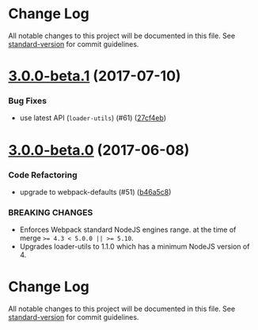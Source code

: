 # Change Log

All notable changes to this project will be documented in this file. See [standard-version](https://github.com/conventional-changelog/standard-version) for commit guidelines.

<a name="3.0.0-beta.1"></a>
# [3.0.0-beta.1](https://github.com/webpack-contrib/istanbul-instrumenter-loader/compare/v3.0.0-beta.0...v3.0.0-beta.1) (2017-07-10)


### Bug Fixes

* use latest API (`loader-utils`) (#61) ([27cf4eb](https://github.com/webpack-contrib/istanbul-instrumenter-loader/commit/27cf4eb))



<a name="3.0.0-beta.0"></a>
# [3.0.0-beta.0](https://github.com/webpack-contrib/istanbul-instrumenter-loader/compare/v2.0.0...v3.0.0-beta.0) (2017-06-08)


### Code Refactoring

* upgrade to webpack-defaults (#51) ([b46a5c8](https://github.com/webpack-contrib/istanbul-instrumenter-loader/commit/b46a5c8))


### BREAKING CHANGES

* Enforces Webpack standard NodeJS engines range.
   at the time of merge `>= 4.3 < 5.0.0 || >= 5.10`.
* Upgrades loader-utils to 1.1.0 which has a minimum NodeJS version of 4.



# Change Log

All notable changes to this project will be documented in this file. See [standard-version](https://github.com/conventional-changelog/standard-version) for commit guidelines.
